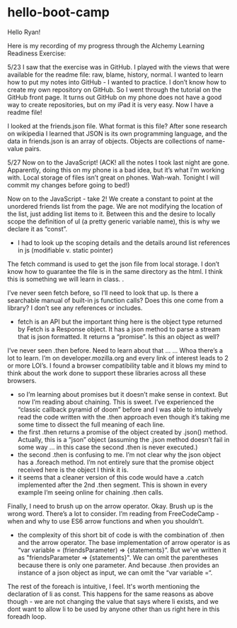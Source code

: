 # hello-boot-camp

Hello Ryan!

Here is my recording of my progress through the Alchemy Learning Readiness Exercise:

5/23
I saw that the exercise was in GitHub. I played with the views that were available for the readme file: raw, blame, history, normal. 
I wanted to learn how to put my notes into GitHub - I wanted to practice. 
I don’t know how to create my own repository on GitHub. So I went through the tutorial on the GitHub front page. It turns out GitHub on my phone does not have a good way to create repositories, but on my iPad it is very easy. Now I have a readme file!

I looked at the friends.json file. What format is this file? After sone research on wikipedia I learned that JSON is its own programming language, and the data in friends.json is an array of objects. Objects are collections of name-value pairs.

5/27
Now on to the JavaScript! (ACK! all the notes I took last night are gone. Apparently, doing this on my phone is a bad idea, but it’s what I'm working with. Local storage of files isn’t great on phones. Wah-wah. Tonight I will commit my changes before going to bed!)

Now on to the JavaScript - take 2!
We create a constant to point at the unordered friends list from the page. We are not modifying the location of the list, just adding list items to it. Between this and the desire to locally scope the definition of ul (a pretty generic variable name), this is why we declare it as “const”.
- I had to look up the scoping details and the details around list references in js (modifiable v. static pointer)

The fetch command is used to get the json file from local storage. I don’t know how to guarantee the file is in the same directory as the html. I think this is something we will learn in class. .

I’ve never seen fetch before, so I’ll need to look that up. Is there a searchable manual of built-in js function calls? Does this one come from a library? I don’t see any references or includes. 
- fetch is an API but the important thing here is the object type returned by Fetch is a Response object. It has a json method to parse a stream that is json formatted. It returns a “promise”. Is this an object as well?

I’ve never seen .then before. Need to learn about that ... <many clicks later> ... Whoa there’s a lot to learn. I’m on developer.mozilla.org and every link of interest leads to 2 or more LOI’s. I found a browser compatibility table and it blows my mind to think about the work done to support these libraries across all these browsers. 
- so I’m learning about promises but it doesn’t make sense in context. But now I’m reading about chaining. This is sweet. I’ve experienced the “classic callback pyramid of doom” before and I was able to intuitively read the code written with the .then approach even though it’s taking me some time to dissect the full meaning of each line. 
- the first .then returns a promise of the object created by .json() method. Actually, this is a “json” object (assuming the .json method doesn’t fail in some way ... in this case the second .then is never executed.)
- the second .then is confusing to me. I’m not clear why the json object has a .foreach method. I’m not entirely sure that the promise object received here is the object I think it is. 
- it seems that a cleaner version of this code would have a .catch implemented after the 2nd .then segment. This is shown in every example I’m seeing online for chaining .then calls. 

Finally, I need to brush up on the arrow operator. Okay. Brush up is the wrong word. There’s a lot to consider. I’m reading from FreeCodeCamp - when and why to use ES6 arrow functions and when you shouldn’t. 
- the complexity of this short bit of code is with the combination of .then and the arrow operator. The base implementation of arrow operator is as “var variable = (friendsParameter) => {statements}”. But we've written it as "friendsParameter => {statements}". We can omit the parentheses because there is only one parameter. And because .then provides an instance of a json object as input, we can omit the “var variable =“. 

The rest of the foreach is intuitive, I feel. It's worth mentioning the declaration of li as const. This happens for the same reasons as above though - we are not changing the value that says where li exists, and we dont want to allow li to be used by anyone other than us right here in this foreadh loop. 




